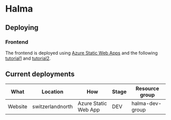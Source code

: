 # Halma

## Deploying

### Frontend

The frontend is deployed using [Azure Static Web Apps](https://learn.microsoft.com/en-gb/azure/static-web-apps) and the
following [tutorial1](https://learn.microsoft.com/en-gb/azure/static-web-apps/get-started-cli?tabs=react)
and [tutorial2](https://create-react-app.dev/docs/deployment/#azure).

## Current deployments

| What    | Location         | How                  | Stage | Resource group  |
|---------|------------------|----------------------|-------|-----------------|
| Website | switzerlandnorth | Azure Static Web App | DEV   | halma-dev-group |
